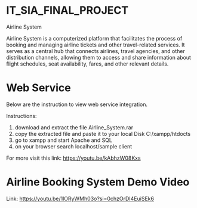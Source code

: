 # IT_SIA_FINAL_PROJECT

Airline System 

Airline System is a computerized platform that facilitates the process of booking and managing airline tickets and other travel-related services. It serves as a central hub that connects airlines, travel agencies, and other distribution channels, allowing them to access and share information about flight schedules, seat availability, fares, and other relevant details.


# Web Service

Below are the instruction to view web service integration.

Instructions:

1. download and extract the file Airline_System.rar
2. copy the extracted file and paste it to your local Disk C:/xampp/htdocts
3. go to xampp and start Apache and SQL
4. on your browser search localhost/sample client

For more visit this link: https://youtu.be/kAbhzW08Kxs


# Airline Booking System Demo Video

Link: https://youtu.be/1lORyWMh03o?si=0chzOrDI4EuiSEk6


